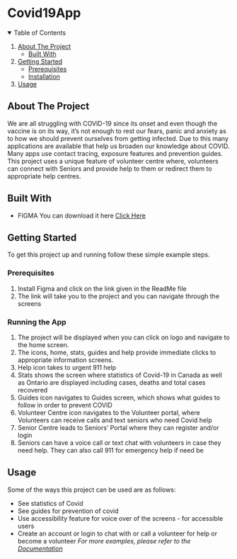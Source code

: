 # Covid19App

<!-- TABLE OF CONTENTS -->
<details open="open">
  <summary>Table of Contents</summary>
  <ol>
    <li>
      <a href="#about-the-project">About The Project</a>
      <ul>
        <li><a href="#built-with">Built With</a></li>
      </ul>
    </li>
    <li>
      <a href="#getting-started">Getting Started</a>
      <ul>
        <li><a href="#prerequisites">Prerequisites</a></li>
        <li><a href="#installation">Installation</a></li>
      </ul>
    </li>
    <li><a href="#usage">Usage</a></li>
  </ol>
</details>

<!-- ABOUT THE PROJECT -->
## About The Project
We are all struggling with COVID-19 since its onset and even though the vaccine is on its way, it’s not enough to rest our fears, panic and anxiety as to how we should prevent ourselves from getting infected. Due to this many applications are available that help us broaden our knowledge about COVID. Many apps use contact tracing, exposure features and prevention guides. This project uses a unique feature of volunteer centre where, volunteers can connect with Seniors and provide help to them or redirect them to appropriate help centres.

<!-- BUILT WITH -->
## Built With
* FIGMA You can download it here [Click Here](https://https://www.figma.com/downloads/)

<!-- GETTING STARTED -->
## Getting Started

To get this project up and running follow these simple example steps.

### Prerequisites

1. Install Figma and click on the link given in the ReadMe file
2. The link will take you to the project and you can navigate through the screens 

### Running the App

1. The project will be displayed when you can click on logo and navigate to the home screen.
2. The icons, home, stats, guides and help provide immediate clicks to appropriate information screens.
3. Help icon takes to urgent 911 help 
4. Stats shows the screen where statistics of Covid-19 in Canada as well as Ontario are displayed including cases, deaths and total cases recovered
5. Guides icon navigates to Guides screen, which shows what guides to follow in order to prevent COVID
6. Volunteer Centre icon navigates to the Volunteer portal, where Volunteers can receive calls and text seniors who need Covid help
7. Senior Centre leads to Seniors’ Portal where they can register and/or login
8. Seniors can have a voice call or text chat with volunteers in case they need help. They can also call 911 for emergency help if need be

<!-- USAGE EXAMPLES -->
## Usage

Some of the ways this project can be used are as follows:

* See statistics of Covid
* See guides for prevention of covid
* Use accessibility feature for voice over of the screens - for accessible users
* Create an account or login to chat with or call a volunteer for help or become a volunteer
_For more examples, please refer to the [Documentation](https://https://github.com/sheemasiddiqui/Covid19App/blob/main/README.md)_
